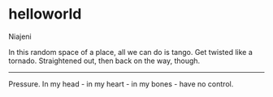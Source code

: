 # helloworld
Niajeni

In this random space of a place, all we can do is tango. Get twisted like a tornado. Straightened out, then 
back on the way, though. 

---
Pressure. In my head - in my heart - in my bones - have no control. 
